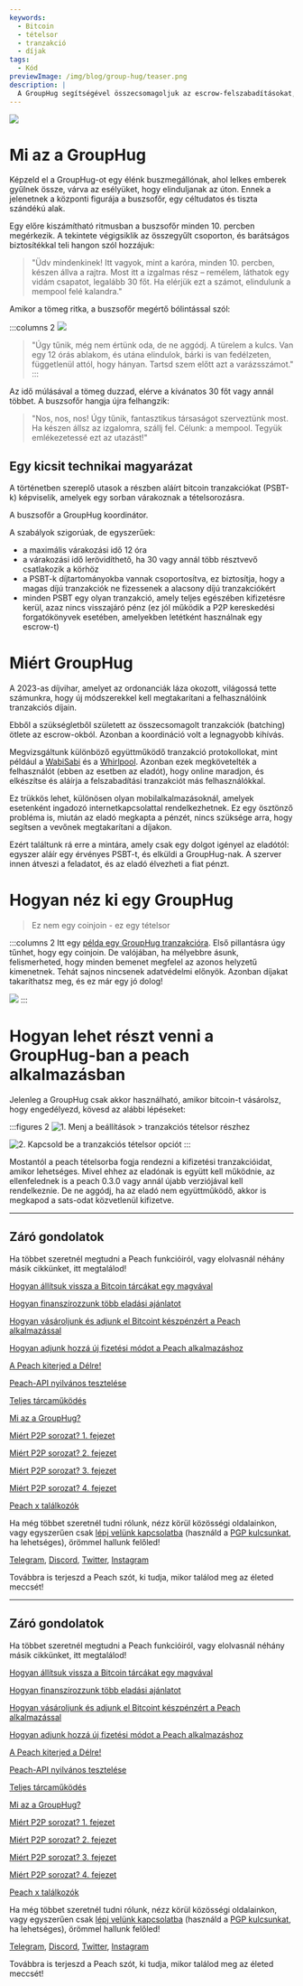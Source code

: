 ```yaml
---
keywords:
  - Bitcoin
  - tételsor
  - tranzakció
  - díjak
tags:
  - Kód
previewImage: /img/blog/group-hug/teaser.png
description: |
  A GroupHug segítségével összecsomagoljuk az escrow-felszabadításokat, hogy alacsonyabb tranzakciós díjakat érhessünk el. Jelentkezz be, várj egy kicsit, és még többet takaríthatsz meg. Te irányítasz, bármikor válthatsz.
---
```


![](/img/blog/group-hug/header-banner.png)

# Mi az a GroupHug

Képzeld el a GroupHug-ot egy élénk buszmegállónak, ahol lelkes emberek gyűlnek össze, várva az esélyüket, hogy elinduljanak az úton. Ennek a jelenetnek a központi figurája a buszsofőr, egy céltudatos és tiszta szándékú alak.

Egy előre kiszámítható ritmusban a buszsofőr minden 10. percben megérkezik. A tekintete végigsiklik az összegyűlt csoporton, és barátságos biztosítékkal teli hangon szól hozzájuk:

> "Üdv mindenkinek! Itt vagyok, mint a karóra, minden 10. percben, készen állva a rajtra. Most itt a izgalmas rész – remélem, láthatok egy vidám csapatot, legalább 30 főt. Ha elérjük ezt a számot, elindulunk a mempool felé kalandra."

Amikor a tömeg ritka, a buszsofőr megértő bólintással szól:

:::columns 2
![](/img/blog/group-hug/like-clockwork.png)

> "Úgy tűnik, még nem értünk oda, de ne aggódj. A türelem a kulcs. Van egy 12 órás ablakom, és utána elindulok, bárki is van fedélzeten, függetlenül attól, hogy hányan. Tartsd szem előtt azt a varázsszámot."
:::

Az idő múlásával a tömeg duzzad, elérve a kívánatos 30 főt vagy annál többet. A buszsofőr hangja újra felhangzik:

> "Nos, nos, nos! Úgy tűnik, fantasztikus társaságot szerveztünk most. Ha készen állsz az izgalomra, szállj fel. Célunk: a mempool. Tegyük emlékezetessé ezt az utazást!"

## Egy kicsit technikai magyarázat

A történetben szereplő utasok a részben aláírt bitcoin tranzakciókat (PSBT-k) képviselik, amelyek egy sorban várakoznak a tételsorozásra.

A buszsofőr a GroupHug koordinátor.

A szabályok szigorúak, de egyszerűek:

- a maximális várakozási idő 12 óra
- a várakozási idő lerövidíthető, ha 30 vagy annál több résztvevő csatlakozik a körhöz
- a PSBT-k díjtartományokba vannak csoportosítva, ez biztosítja, hogy a magas díjú tranzakciók ne fizessenek a alacsony díjú tranzakciókért
- minden PSBT egy olyan tranzakció, amely teljes egészében kifizetésre kerül, azaz nincs visszajáró pénz (ez jól működik a P2P kereskedési forgatókönyvek esetében, amelyekben letétként használnak egy escrow-t)

# Miért GroupHug

A 2023-as díjvihar, amelyet az ordonanciák láza okozott, világossá tette számunkra, hogy új módszerekkel kell megtakarítani a felhasználóink tranzakciós díjain.

Ebből a szükségletből született az összecsomagolt tranzakciók (batching) ötlete az escrow-okból. Azonban a koordináció volt a legnagyobb kihívás.

Megvizsgáltunk különböző együttműködő tranzakció protokollokat, mint például a [WabiSabi](https://github.com/zkSNACKs/WabiSabi/blob/master/explainer.md?ref=blog.wasabiwallet.io) és a [Whirlpool](https://www.samouraiwallet.com/whirlpool). Azonban ezek megkövetelték a felhasználót (ebben az esetben az eladót), hogy online maradjon, és elkészítse és aláírja a felszabadítási tranzakciót más felhasználókkal.

Ez trükkös lehet, különösen olyan mobilalkalmazásoknál, amelyek esetenként ingadozó internetkapcsolattal rendelkezhetnek. Ez egy ösztönző probléma is, miután az eladó megkapta a pénzét, nincs szüksége arra, hogy segítsen a vevőnek megtakarítani a díjakon.

Ezért találtunk rá erre a mintára, amely csak egy dolgot igényel az eladótól: egyszer aláír egy érvényes PSBT-t, és elküldi a GroupHug-nak. A szerver innen átveszi a feladatot, és az eladó élvezheti a fiat pénzt.

# Hogyan néz ki egy GroupHug

> Ez nem egy coinjoin - ez egy tételsor

:::columns 2
Itt egy [példa egy GroupHug tranzakcióra](https://mempool.space/testnet/tx/ebe6d49e0bb65bb040306c03094bb68dfddf7986c142c37a5510fa218e15576c). Első pillantásra úgy tűnhet, hogy egy coinjoin. De valójában, ha mélyebbre ásunk, felismerheted, hogy minden bemenet megfelel az azonos helyzetű kimenetnek. Tehát sajnos nincsenek adatvédelmi előnyök.
Azonban díjakat takaríthatsz meg, és ez már egy jó dolog!

![](/img/blog/group-hug/group-hug-transaction.png)
:::

# Hogyan lehet részt venni a GroupHug-ban a peach alkalmazásban

Jelenleg a GroupHug csak akkor használható, amikor bitcoin-t vásárolsz, hogy engedélyezd, kövesd az alábbi lépéseket:

:::figures 2
  ![1. Menj a `beállítások > tranzakciós tételsor` részhez](/img/blog/group-hug/settings.png)
  
  ![2. Kapcsold be a `tranzakciós tételsor` opciót](/img/blog/group-hug/transaction-batching-settings.png)
:::

Mostantól a peach tételsorba fogja rendezni a kifizetési tranzakcióidat, amikor lehetséges. Mivel ehhez az eladónak is együtt kell működnie, az ellenfelednek is a peach 0.3.0 vagy annál újabb verziójával kell rendelkeznie.
De ne aggódj, ha az eladó nem együttműködő, akkor is megkapod a sats-odat közvetlenül kifizetve.

---

## Záró gondolatok

Ha többet szeretnél megtudni a Peach funkcióiról, vagy elolvasnál néhány másik cikkünket, itt megtalálod!

[Hogyan állítsuk vissza a Bitcoin tárcákat egy magvával](https://peachbitcoin.com/hu/blog/how-to-restore-peach-wallet/)

[Hogyan finanszírozzunk több eladási ajánlatot](https://peachbitcoin.com/hu/blog/funding-multiple-sell-offers/)

[Hogyan vásároljunk és adjunk el Bitcoint készpénzért a Peach alkalmazással](https://peachbitcoin.com/hu/blog/how-to-buy-and-sell-bitcoin-with-cash-using-peach/)

[Hogyan adjunk hozzá új fizetési módot a Peach alkalmazáshoz](https://peachbitcoin.com/hu/blog/how-to-add-a-payment-method/)

[A Peach kiterjed a Délre!](https://peachbitcoin.com/hu/blog/peach-expands-to-the-global-south/)

[Peach-API nyilvános tesztelése](https://peachbitcoin.com/hu/blog/making-our-peach-api-public/)

[Teljes tárcaműködés](https://peachbitcoin.com/hu/blog/full-wallet-functionality/)

[Mi az a GroupHug?](https://peachbitcoin.com/hu/blog/group-hug/)

[Miért P2P sorozat? 1. fejezet](https://peachbitcoin.com/hu/blog/why-p2p-chapter-1/)

[Miért P2P sorozat? 2. fejezet](https://peachbitcoin.com/hu/blog/why-p2p-chapter-2/)

[Miért P2P sorozat? 3. fejezet](https://peachbitcoin.com/hu/blog/why-p2p-chapter-3-circular-economies/)

[Miért P2P sorozat? 4. fejezet](https://peachbitcoin.com/hu/blog/why-p2p-chapter-4-chains-of-trust/)

[Peach x találkozók](https://peachbitcoin.com/hu/blog/peach-for-meetups/)

Ha még többet szeretnél tudni rólunk, nézz körül közösségi oldalainkon, vagy egyszerűen csak [lépj velünk kapcsolatba](mailto:hello@peachbitcoin.com) (használd a [PGP kulcsunkat](https://keys.openpgp.org/vks/v1/by-fingerprint/48339A19645E2E53488E0E5479E1B270FACD1BD2), ha lehetséges), örömmel hallunk felőled!

[Telegram](https://t.me/+GkOW1J-ixBBkZWRk), [Discord](https://discord.gg/ypeHz3SW54), [Twitter](https://twitter.com/peachbitcoin), [Instagram](https://instagram.com/peachbitcoin)

Továbbra is terjeszd a Peach szót, ki tudja, mikor találod meg az életed meccsét!

---

## Záró gondolatok

Ha többet szeretnél megtudni a Peach funkcióiról, vagy elolvasnál néhány másik cikkünket, itt megtalálod!

[Hogyan állítsuk vissza a Bitcoin tárcákat egy magvával](https://peachbitcoin.com/hu/blog/how-to-restore-peach-wallet/)

[Hogyan finanszírozzunk több eladási ajánlatot](https://peachbitcoin.com/hu/blog/funding-multiple-sell-offers/)

[Hogyan vásároljunk és adjunk el Bitcoint készpénzért a Peach alkalmazással](https://peachbitcoin.com/hu/blog/how-to-buy-and-sell-bitcoin-with-cash-using-peach/)

[Hogyan adjunk hozzá új fizetési módot a Peach alkalmazáshoz](https://peachbitcoin.com/hu/blog/how-to-add-a-payment-method/)

[A Peach kiterjed a Délre!](https://peachbitcoin.com/hu/blog/peach-expands-to-the-global-south/)

[Peach-API nyilvános tesztelése](https://peachbitcoin.com/hu/blog/making-our-peach-api-public/)

[Teljes tárcaműködés](https://peachbitcoin.com/hu/blog/full-wallet-functionality/)

[Mi az a GroupHug?](https://peachbitcoin.com/hu/blog/group-hug/)

[Miért P2P sorozat? 1. fejezet](https://peachbitcoin.com/hu/blog/why-p2p-chapter-1/)

[Miért P2P sorozat? 2. fejezet](https://peachbitcoin.com/hu/blog/why-p2p-chapter-2/)

[Miért P2P sorozat? 3. fejezet](https://peachbitcoin.com/hu/blog/why-p2p-chapter-3-circular-economies/)

[Miért P2P sorozat? 4. fejezet](https://peachbitcoin.com/hu/blog/why-p2p-chapter-4-chains-of-trust/)

[Peach x találkozók](https://peachbitcoin.com/hu/blog/peach-for-meetups/)

Ha még többet szeretnél tudni rólunk, nézz körül közösségi oldalainkon, vagy egyszerűen csak [lépj velünk kapcsolatba](mailto:hello@peachbitcoin.com) (használd a [PGP kulcsunkat](https://keys.openpgp.org/vks/v1/by-fingerprint/48339A19645E2E53488E0E5479E1B270FACD1BD2), ha lehetséges), örömmel hallunk felőled!

[Telegram](https://t.me/+GkOW1J-ixBBkZWRk), [Discord](https://discord.gg/ypeHz3SW54), [Twitter](https://twitter.com/peachbitcoin), [Instagram](https://instagram.com/peachbitcoin)

Továbbra is terjeszd a Peach szót, ki tudja, mikor találod meg az életed meccsét!
